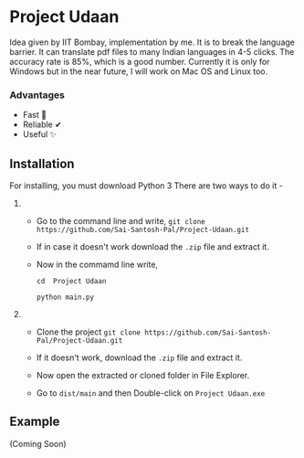 # Project Udaan

Idea given by IIT Bombay, implementation by me. It is to break the language barrier. It can translate pdf files to many Indian languages in 4-5 clicks. The accuracy rate is 85%, which is a good number. Currently it is only for Windows but in the near future, I will work on Mac OS and Linux too.
### Advantages
- Fast 💨
- Reliable ✔
- Useful ✨
## Installation
For installing, you must download Python 3
There are two ways to do it -
1.  - Go to the command line and write,
    ```git clone https://github.com/Sai-Santosh-Pal/Project-Udaan.git```
    
    - If in case it doesn't work download the ```.zip``` file and extract it.
    
    - Now in the commamd line write,
    
        ```cd  Project Udaan```

        ```python main.py```
   
    
2.  - Clone the project
    ```git clone https://github.com/Sai-Santosh-Pal/Project-Udaan.git```
    
    - If it doesn't work, download the ```.zip``` file and extract it.
    
    - Now open the extracted or cloned folder in File Explorer.
    
    - Go to ```dist/main``` and then
    Double-click on ```Project Udaan.exe```

## Example
(Coming Soon)
